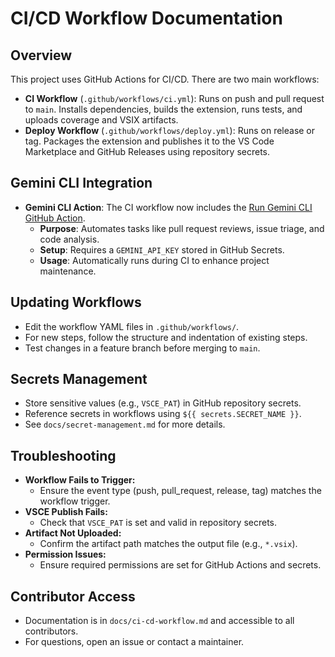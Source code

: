 # CI/CD Workflow Documentation

## Overview

This project uses GitHub Actions for CI/CD. There are two main workflows:

- **CI Workflow** (`.github/workflows/ci.yml`): Runs on push and pull request to `main`. Installs dependencies, builds
  the extension, runs tests, and uploads coverage and VSIX artifacts.
- **Deploy Workflow** (`.github/workflows/deploy.yml`): Runs on release or tag. Packages the extension and publishes it
  to the VS Code Marketplace and GitHub Releases using repository secrets.

## Gemini CLI Integration

- **Gemini CLI Action**: The CI workflow now includes the
  [Run Gemini CLI GitHub Action](https://github.com/marketplace/actions/run-gemini-cli).
  - **Purpose**: Automates tasks like pull request reviews, issue triage, and code analysis.
  - **Setup**: Requires a `GEMINI_API_KEY` stored in GitHub Secrets.
  - **Usage**: Automatically runs during CI to enhance project maintenance.

## Updating Workflows

- Edit the workflow YAML files in `.github/workflows/`.
- For new steps, follow the structure and indentation of existing steps.
- Test changes in a feature branch before merging to `main`.

## Secrets Management

- Store sensitive values (e.g., `VSCE_PAT`) in GitHub repository secrets.
- Reference secrets in workflows using `${{ secrets.SECRET_NAME }}`.
- See `docs/secret-management.md` for more details.

## Troubleshooting

- **Workflow Fails to Trigger:**
  - Ensure the event type (push, pull_request, release, tag) matches the workflow trigger.
- **VSCE Publish Fails:**
  - Check that `VSCE_PAT` is set and valid in repository secrets.
- **Artifact Not Uploaded:**
  - Confirm the artifact path matches the output file (e.g., `*.vsix`).
- **Permission Issues:**
  - Ensure required permissions are set for GitHub Actions and secrets.

## Contributor Access

- Documentation is in `docs/ci-cd-workflow.md` and accessible to all contributors.
- For questions, open an issue or contact a maintainer.
